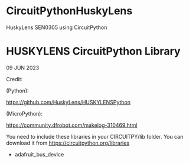 # CircuitPythonHuskyLens
HuskyLens SEN0305 using CircuitPython

# HUSKYLENS CircuitPython Library
09 JUN 2023

Credit:

(Python):

https://github.com/HuskyLens/HUSKYLENSPython
 
(MicroPython):

https://community.dfrobot.com/makelog-310469.html

You need to include these libraries in your CIRCUITPY/lib folder. You can download it from https://circuitpython.org/libraries
- adafruit_bus_device
